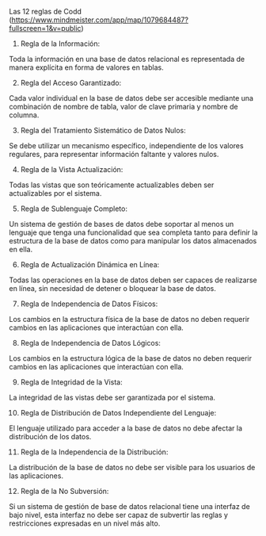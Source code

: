 Las 12 reglas de Codd (https://www.mindmeister.com/app/map/1079684487?fullscreen=1&v=public)


1. Regla de la Información:

  Toda la información en una base de datos relacional es representada de manera explícita en forma de valores en tablas.

2. Regla del Acceso Garantizado: 

  Cada valor individual en la base de datos debe ser accesible mediante una combinación de nombre de tabla, valor de clave primaria y nombre de columna.

3. Regla del Tratamiento Sistemático de Datos Nulos:

  Se debe utilizar un mecanismo específico, independiente de los valores regulares, para representar información faltante y valores nulos.

4. Regla de la Vista Actualización: 

  Todas las vistas que son teóricamente actualizables deben ser actualizables por el sistema.

5. Regla de Sublenguaje Completo: 

  Un sistema de gestión de bases de datos debe soportar al menos un lenguaje que tenga una funcionalidad que sea completa tanto para definir la estructura de la base de datos como para manipular los datos almacenados en ella.

6. Regla de Actualización Dinámica en Línea: 

  Todas las operaciones en la base de datos deben ser capaces de realizarse en línea, sin necesidad de detener o bloquear la base de datos.

7. Regla de Independencia de Datos Físicos: 

  Los cambios en la estructura física de la base de datos no deben requerir cambios en las aplicaciones que interactúan con ella.

8. Regla de Independencia de Datos Lógicos: 

  Los cambios en la estructura lógica de la base de datos no deben requerir cambios en las aplicaciones que interactúan con ella.

9. Regla de Integridad de la Vista: 

  La integridad de las vistas debe ser garantizada por el sistema.

10. Regla de Distribución de Datos Independiente del Lenguaje: 

  El lenguaje utilizado para acceder a la base de datos no debe afectar la distribución de los datos.

11. Regla de la Independencia de la Distribución: 

  La distribución de la base de datos no debe ser visible para los usuarios de las aplicaciones.

12. Regla de la No Subversión: 

  Si un sistema de gestión de base de datos relacional tiene una interfaz de bajo nivel, esta interfaz no debe ser capaz de subvertir las reglas y restricciones expresadas en un nivel más alto.

